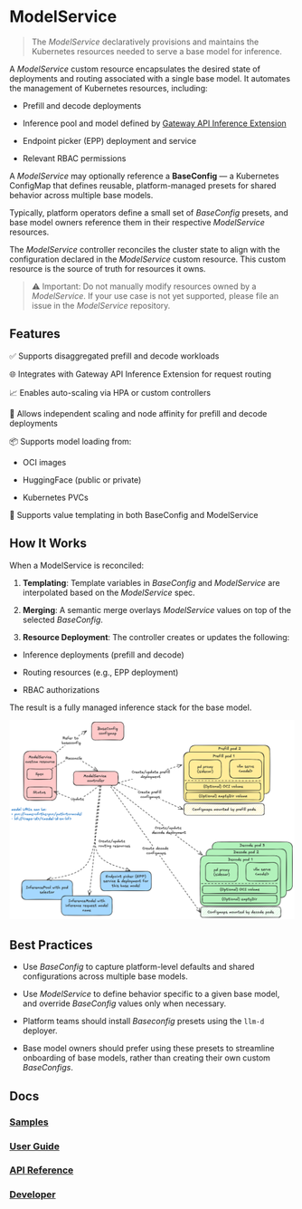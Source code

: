 # ModelService

> The *ModelService* declaratively provisions and maintains the Kubernetes resources needed to serve a base model for inference.

A *ModelService* custom resource encapsulates the desired state of deployments and routing associated with a single base model. It automates the management of Kubernetes resources, including:

* Prefill and decode deployments

* Inference pool and model defined by [Gateway API Inference Extension](https://gateway-api-inference-extension.sigs.k8s.io)

* Endpoint picker (EPP) deployment and service

* Relevant RBAC permissions

A *ModelService* may optionally reference a **BaseConfig** — a Kubernetes ConfigMap that defines reusable, platform-managed presets for shared behavior across multiple base models.

Typically, platform operators define a small set of *BaseConfig* presets, and base model owners reference them in their respective *ModelService* resources.

The *ModelService* controller reconciles the cluster state to align with the configuration declared in the *ModelService* custom resource. This custom resource is the source of truth for resources it owns.

> ⚠️ Important: Do not manually modify resources owned by a *ModelService*. If your use case is not yet supported, please file an issue in the *ModelService* repository.

## Features

✅ Supports disaggregated prefill and decode workloads

🌐 Integrates with Gateway API Inference Extension for request routing

📈 Enables auto-scaling via HPA or custom controllers

🔧 Allows independent scaling and node affinity for prefill and decode deployments

📦 Supports model loading from:

* OCI images

* HuggingFace (public or private)

* Kubernetes PVCs

🧩 Supports value templating in both BaseConfig and ModelService

## How It Works

When a ModelService is reconciled:

1. **Templating**: Template variables in *BaseConfig* and *ModelService* are interpolated based on the *ModelService* spec.

2. **Merging**: A semantic merge overlays *ModelService* values on top of the selected *BaseConfig*.

3. **Resource Deployment**: The controller creates or updates the following:

* Inference deployments (prefill and decode)

* Routing resources (e.g., EPP deployment)

* RBAC authorizations

The result is a fully managed inference stack for the base model.

![model-service-arch](model-service-arch.png)

## Best Practices

* Use *BaseConfig* to capture platform-level defaults and shared configurations across multiple base models.

* Use *ModelService* to define behavior specific to a given base model, and override *BaseConfig* values only when necessary.

* Platform teams should install *Baseconfig* presets using the `llm-d` deployer.

* Base model owners should prefer using these presets to streamline onboarding of base models, rather than creating their own custom *BaseConfigs*.

## Docs

### [Samples](docs/samples.md)

### [User Guide](docs/userguide.md)

### [API Reference](docs/apireference.md)

### [Developer](docs/developer.md)
